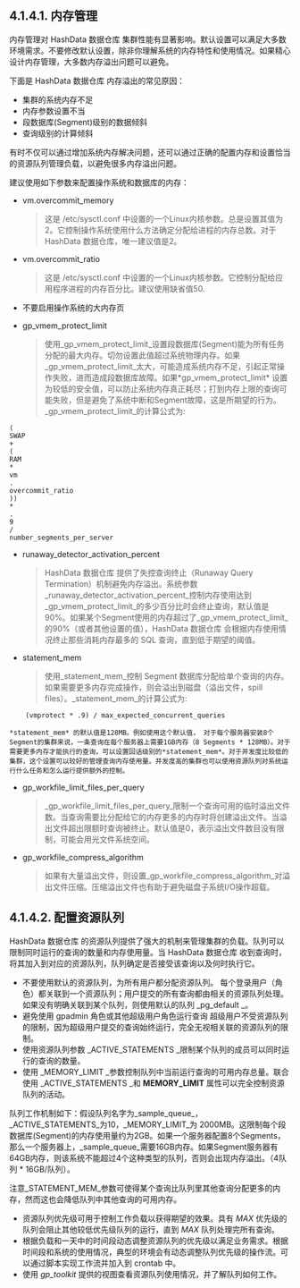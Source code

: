 ## 4.1.4.1. 内存管理

内存管理对 HashData 数据仓库 集群性能有显著影响。默认设置可以满足大多数环境需求。不要修改默认设置，除非你理解系统的内存特性和使用情况。如果精心设计内存管理，大多数内存溢出问题可以避免。

下面是 HashData 数据仓库 内存溢出的常见原因：

* 集群的系统内存不足
* 内存参数设置不当
* 段数据库\(Segment\)级别的数据倾斜
* 查询级别的计算倾斜

有时不仅可以通过增加系统内存解决问题，还可以通过正确的配置内存和设置恰当的资源队列管理负载，以避免很多内存溢出问题。

建议使用如下参数来配置操作系统和数据库的内存：

* vm.overcommit\_memory

  > 这是 /etc/sysctl.conf 中设置的一个Linux内核参数。总是设置其值为2。它控制操作系统使用什么方法确定分配给进程的内存总数。对于 HashData 数据仓库，唯一建议值是2。

* vm.overcommit\_ratio

  > 这是 /etc/sysctl.conf 中设置的一个Linux内核参数。它控制分配给应用程序进程的内存百分比。建议使用缺省值50.

* 不要启用操作系统的大内存页

* gp\_vmem\_protect\_limit

  > 使用_gp\_vmem\_protect\_limit_设置段数据库\(Segment\)能为所有任务分配的最大内存。切勿设置此值超过系统物理内存。如果_gp\_vmem\_protect\_limit_太大，可能造成系统内存不足，引起正常操作失败，进而造成段数据库故障。如果\*gp\_vmem\_protect\_limit\* 设置为较低的安全值，可以防止系统内存真正耗尽；打到内存上限的查询可能失败，但是避免了系统中断和Segment故障，这是所期望的行为。_gp\_vmem\_protect\_limit_的计算公式为:

```
(
SWAP
+
(
RAM
*
vm
.
overcommit_ratio
))
*
.
9
/
number_segments_per_server
```

* runaway\_detector\_activation\_percent

  > HashData 数据仓库 提供了失控查询终止（Runaway Query Termination）机制避免内存溢出。系统参数_runaway\_detector\_activation\_percent_控制内存使用达到_gp\_vmem\_protect\_limit_的多少百分比时会终止查询，默认值是 90%。如果某个Segment使用的内存超过了_gp\_vmem\_protect\_limit_的90%（或者其他设置的值），HashData 数据仓库 会根据内存使用情况终止那些消耗内存最多的 SQL 查询，直到低于期望的阈值。

* statement\_mem

  > 使用_statement\_mem_控制 Segment 数据库分配给单个查询的内存。如果需要更多内存完成操作，则会溢出到磁盘（溢出文件，spill files）。_statement\_mem_的计算公式为:

```
    (vmprotect * .9) / max_expected_concurrent_queries

*statement_mem* 的默认值是128MB。例如使用这个默认值， 对于每个服务器安装8个Segment的集群来说，一条查询在每个服务器上需要1GB内存（8 Segments * 128MB）。对于需要更多内存才能执行的查询，可以设置回话级别的*statement_mem*。对于并发度比较低的集群，这个设置可以较好的管理查询内存使用量。并发度高的集群也可以使用资源队列对系统运行什么任务和怎么运行提供额外的控制。
```

* gp\_workfile\_limit\_files\_per\_query

  > _gp\_workfile\_limit\_files\_per\_query_限制一个查询可用的临时溢出文件数。当查询需要比分配给它的内存更多的内存时将创建溢出文件。当溢出文件超出限额时查询被终止。默认值是0，表示溢出文件数目没有限制，可能会用光文件系统空间。

* gp\_workfile\_compress\_algorithm

  > 如果有大量溢出文件，则设置_gp\_workfile\_compress\_algorithm_对溢出文件压缩。压缩溢出文件也有助于避免磁盘子系统I/O操作超载。

## 4.1.4.2. 配置资源队列

HashData 数据仓库 的资源队列提供了强大的机制来管理集群的负载。队列可以限制同时运行的查询的数量和内存使用量。当 HashData 数据仓库 收到查询时，将其加入到对应的资源队列，队列确定是否接受该查询以及何时执行它。

* 不要使用默认的资源队列，为所有用户都分配资源队列。 每个登录用户（角色）都关联到一个资源队列；用户提交的所有查询都由相关的资源队列处理。如果没有明确关联到某个队列，则使用默认的队列  _pg\_default _。
* 避免使用 gpadmin 角色或其他超级用户角色运行查询 超级用户不受资源队列的限制，因为超级用户提交的查询始终运行，完全无视相关联的资源队列的限制。
* 使用资源队列参数 _ACTIVE\_STATEMENTS _限制某个队列的成员可以同时运行的查询的数量。
* 使用 _MEMORY\_LIMIT _参数控制队列中当前运行查询的可用内存总量。联合使用 _ACTIVE\_STATEMENTS _和 **MEMORY\_LIMIT**  属性可以完全控制资源队列的活动。

队列工作机制如下：假设队列名字为_sample\_queue_，_ACTIVE\_STATEMENTS_为10，_MEMORY\_LIMIT_为 2000MB。这限制每个段数据库\(Segment\)的内存使用量约为2GB。如果一个服务器配置8个Segments，那么一个服务器上，_sample\_queue_需要16GB内存。如果Segment服务器有64GB内存，则该系统不能超过4个这种类型的队列，否则会出现内存溢出。（4队列 \* 16GB/队列）。

注意_STATEMENT\_MEM_参数可使得某个查询比队列里其他查询分配更多的内存，然而这也会降低队列中其他查询的可用内存。

* 资源队列优先级可用于控制工作负载以获得期望的效果。具有
  _MAX_
  优先级的队列会阻止其他较低优先级队列的运行，直到
  _MAX_
  队列处理完所有查询。
* 根据负载和一天中的时间段动态调整资源队列的优先级以满足业务需求。根据时间段和系统的使用情况，典型的环境会有动态调整队列优先级的操作流。可以通过脚本实现工作流并加入到 crontab 中。
* 使用
  _gp\_toolkit_
  提供的视图查看资源队列使用情况，并了解队列如何工作。



